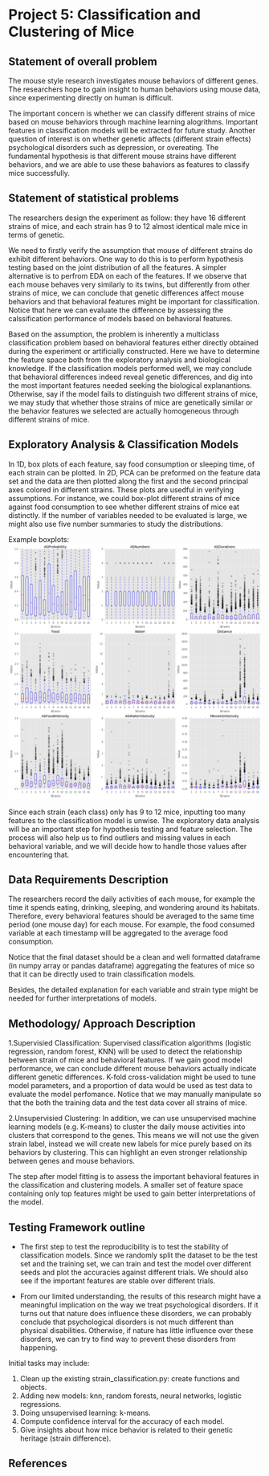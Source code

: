 Project 5: Classification and Clustering of Mice 
===============================================
## Statement of overall problem

The mouse style research investigates mouse behaviors of different genes. The researchers hope to gain insight to human behaviors using mouse data, since experimenting directly on human is difficult. 

The important concern is whether we can classify different strains of mice based on mouse behaviors through machine learning alogrithms. Important features in classification models will be extracted for future study. Another question of interest is on whether genetic affects (different strain effects) psychological disorders such as depression, or overeating. The fundamental hypothesis is that different mouse strains have different behaviors, and we are able to use these bahaviors as features to classify mice successfully.

## Statement of statistical problems

The researchers design the experiment as follow: they have 16 different strains of mice, and each strain has 9 to 12 almost identical male mice in terms of genetic.

We need to firstly verify the assumption that mouse of different strains do exhibit different behaviors. One way to do this is to perform hypothesis testing based on the joint distribution of all the features. A simpler alternative is to perfrom EDA on each of the features. If we observe that each mouse behaves very similarly to its twins, but differently from other strains of mice, we can conclude that genetic differences affect mouse behaviors and that behavioral features might be important for classification. Notice that here we can evaluate the difference by assessing the calssification performance of models based on behavioral features.

Based on the assumption, the problem is inherently a multiclass classification problem based on behavioral features either directly obtained during the experiment or artificially constructed. Here we have to determine the feature space both from the exploratory analysis and biological knowledge. If the classification models performed well, we may conclude that behavioral differences indeed reveal genetic differences, and dig into the most important features needed seeking the biological explanantions. Otherwise, say if the model fails to distinguish two different strains of mice, we may study that whether those strains of mice are genetically similar or the behavior features we selected are actually homogeneous through different strains of mice.   

## Exploratory Analysis & Classification Models
In 1D, box plots of each feature, say food consumption or sleeping time, of each strain can be plotted. In 2D, PCA can be preformed on the feature data set and the data are then plotted along the first and the second principal axes colored in different strains. These plots are  usedful in verifying assumptions. For instance, we could box-plot different strains of mice against food consumption to see whether different strains of mice eat distinctly. If the number of variables needed to be evaluated is large, we might also use five number summaries to study the distributions.

Example boxplots:
![EDA_features_by_strain](figure/features_boxplot_by_strain.png)


Since each strain (each class) only has 9 to 12 mice, inputting too many features to the classification model is unwise. The exploratory data analysis will be an important step for hypothesis testing and feature selection. The process will also help us to find outliers and missing values in each behavioral variable, and we will decide how to handle those values after encountering that.

## Data Requirements Description

The researchers record the daily activities of each mouse, for example the time it spends eating, drinking, sleeping, and wondering around its habitats. Therefore, every behavioral features should be averaged to the same time period (one mouse day) for each mouse. For example, the food consumed variable at each timestamp will be aggregated to the average food consumption.

Notice that the final dataset should be a clean and well formatted dataframe (in numpy array or pandas dataframe) aggregating the features of mice so that it can be directly used to train classification models.

Besides, the detailed explanation for each variable and strain type might be needed for further interpretations of models.

## Methodology/ Approach Description

1.Supervisied Classification:
Supervised classification algorithms (logistic regression, random forest, KNN) will be used to detect the relationship between strain of mice and behavioral features. If we gain good model performance, we can conclude different mouse behaviors actually indicate different genetic differences. K-fold cross-validation might be used to tune model parameters, and a proportion of data would be used as test data to evaluate the model perfomance. Notice that we may manually manipulate so that the both the training data and the test data cover all strains of mice.

2.Unsupervisied Clustering:
In addition, we can use unsupervised machine learning models (e.g. K-means) to cluster the daily mouse activities into clusters that correspond to the genes. This means we will not use the given strain label, instead we will create new labels for mice purely based on its behaviors by clustering. This can highlight an even stronger relationship between genes and mouse behaviors. 

The step after model fitting is to assess the important behavioral features in the classification and clustering models. A smaller set of feature space containing only top features might be used to gain better interpretations of the model.

## Testing Framework outline
- The first step to test the reproducibility is to test the stability of classification models. Since we randomly split the dataset to be the test set and the training set, we can train and test the model over different seeds and plot the accuracies against different trials. We should also see if the important features are stable over different trials. 


- From our limited understanding, the results of this research might have a meaningful implication on the way we treat psychological disorders. If it turns out that nature does influence these disorders, we can probably conclude that psychological disorders is not much different than physical disabilities. Otherwise, if nature has little influence over these disorders, we can try to find way to prevent these disorders from happening. 


Initial tasks may include:
1. Clean up the existing strain_classification.py: create functions and objects.
2. Adding new models: knn, random forests, neural networks, logistic regressions.
3. Doing unsupervised learning: k-means.
4. Compute confidence interval for the accuracy of each model.
5. Give insights about how mice behavior is related to their genetic heritage (strain difference).


## References
